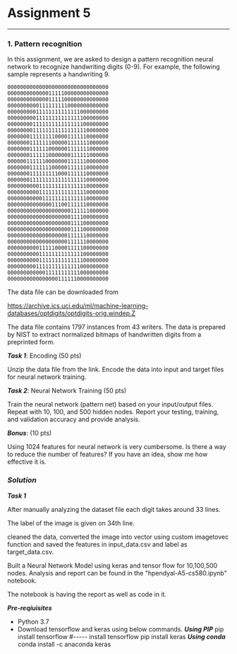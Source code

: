 # Assignment 5
---
### 1.	Pattern recognition

In this assignment, we are asked to design a pattern recognition neural network to recognize handwriting digits (0-9). For example, the following sample represents a handwriting 9.

    00000000000000000000000000000000
    00000000000001111100000000000000
    00000000000001111100000000000000
    00000000001111111110000000000000
    00000000011111111111111000000000
    00000000011111111111111100000000
    00000000111111111111111100000000
    00000000111111111111111110000000
    00000001111111100001111110000000
    00000001111111000001111111000000
    00000001111110000001111111000000
    00000001111110000000111111000000
    00000011111100000001111110000000
    00000001111111000001111110000000
    00000001111111110001111110000000
    00000001111111111111111110000000
    00000000001111111111111110000000
    00000000001111111111111110000000
    00000000000111111111111110000000
    00000000000000111001111110000000
    00000000000000000000111111000000
    00000000000000000000111100000000
    00000000000000000000111100000000
    00000000000000000000111100000000
    00000000000000000001111110000000
    00000000000000000001111110000000
    00000000001111100001111100000000
    00000000001111111111111100000000
    00000000001111111111111100000000
    00000000011111111111111000000000
    00000000000011111111111000000000
    00000000000000001111110000000000

The data file can be downloaded from

https://archive.ics.uci.edu/ml/machine-learning-databases/optdigits/optdigits-orig.windep.Z

The data file contains 1797 instances from 43 writers. The data is prepared by NIST to extract normalized bitmaps of handwritten digits from a preprinted form.

***Task 1***: Encoding (50 pts)

Unzip the data file from the link. Encode the data into input and target files for neural network training.

***Task 2***: Neural Network Training (50 pts)

Train the neural network (pattern net) based on your input/output files. Repeat with 10, 100, and 500 hidden nodes. Report your testing, training, and validation accuracy and provide analysis.

***Bonus***: (10 pts)

Using 1024 features for neural network is very cumbersome. Is there a way to reduce the number of features? If you have an idea, show me how effective it is.

### ***Solution***

***Task 1***

After manually analyzing the dataset file each digit takes around 33 lines.

The label of the image is given on 34th line.

cleaned the data, converted the image into vector using custom imagetovec function and saved the features in input_data.csv and label as target_data.csv.

Built a Neural Network Model using keras and tensor flow for 10,100,500 nodes. Analysis and report can be found in the "hpendyal-A5-cs580.ipynb" notebook.

The notebook is having the report as well as code in it.

***Pre-reqiuisites***
  - Python 3.7
  - Download tensorflow and keras using below commands.
    ***Using PIP***
      pip install tensorflow #----- install tensorflow
      pip install keras
    ***Using conda***
      conda install -c anaconda keras
